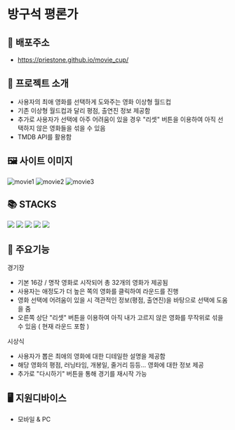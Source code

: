 # 방구석 평론가

## 🔗 배포주소

- https://priestone.github.io/movie_cup/

## 📁 프로젝트 소개

- 사용자의 최애 영화를 선택하게 도와주는 영화 이상형 월드컵
- 기존 이상형 월드컵과 달리 평점, 출연진 정보 제공함
- 추가로 사용자가 선택에 아주 어려움이 있을 경우 "리셋" 버튼을 이용하여 아직 선택하지 않은 영화들을 섞을 수 있음
- TMDB API를 활용함

## 🖼️ 사이트 이미지

![movie1](https://github.com/user-attachments/assets/7b677288-c06e-4642-b10f-62ed4a3dcd1c)
![movie2](https://github.com/user-attachments/assets/c79627fa-3b5e-4c23-bf12-4e23eea6a6f8)
![movie3](https://github.com/user-attachments/assets/ce9ac637-ec57-4ca1-a996-db3717555982)



## 📚 STACKS

<img src="https://img.shields.io/badge/React-61DAFB?style=for-the-badge&logo=react&logoColor=white">
<img src="https://img.shields.io/badge/html5-E34F26?style=for-the-badge&logo=html5&logoColor=white">
<img src="https://img.shields.io/badge/css3-663399?style=for-the-badge&logo=css3&logoColor=white">
<img src="https://img.shields.io/badge/nodedotjs-5FA04E?style=for-the-badge&logo=nodedotjs&logoColor=white">
<img src="https://img.shields.io/badge/figma-F24E1E?style=for-the-badge&logo=figma&logoColor=white">

## 📒 주요기능

경기장

- 기본 16강 / 명작 영화로 시작되어 총 32개의 영화가 제공됨
- 사용자는 애정도가 더 높은 쪽의 영화를 클릭하여 라운드를 진행
- 영화 선택에 어려움이 있을 시 객관적인 정보(평점, 출연진)을 바탕으로 선택에 도움을 줌
- 오른쪽 상단 "리셋" 버튼을 이용하여 아직 내가 고르지 않은 영화를 무작위로 섞을 수 있음 ( 현재 라운드 포함 )

시상식

- 사용자가 뽑은 최애의 영화에 대한 디테일한 설명을 제공함
- 해당 영화의 평점, 러닝타임, 개봉일, 줄거리 등등... 영화에 대한 정보 제공
- 추가로 "다시하기" 버튼을 통해 경기를 재시작 가능

## 🖥️ 지원디바이스

- 모바일 & PC 

